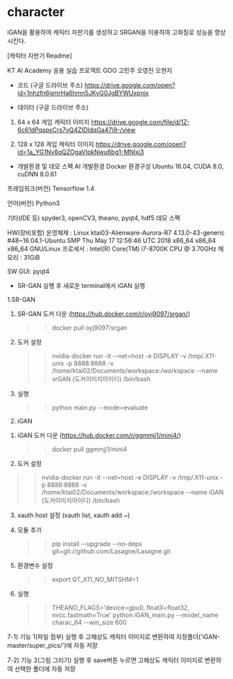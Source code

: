 # character
iGAN을 활용하여 캐릭터 자판기를 생성하고 SRGAN을 이용하여 고화질로 성능을 향상시킨다.

[캐릭터 자판기 Readme]

KT AI Academy
응용 실습 프로젝트
GOO 고민주 오영진 오현지


* 코드 
(구글 드라이브 주소) https://drive.google.com/open?id=1nhzfn6gmrHa6hmn5JKyG0JgBYWUxpnix 

* 데이터
(구글 드라이브 주소)
1) 64 x 64 게임 캐릭터 이미지
https://drive.google.com/file/d/1Z-6c61dPqspxCrs7vQ4ZIDIdqGa47i9-/view 

2) 128 x 128 게임 캐릭터 이미지
https://drive.google.com/open?id=1a_YG1Ny8qQZOgaVlpkNwu6bg1-MNlxi3  

* 개발환경 및 데모 스펙
AI 개발환경
Docker 환경구성
Ubuntu 16.04, CUDA 8.0, cuDNN 8.0.61

프레임워크(버전)
Tensorflow 1.4

언어(버전)
Python3

기타(IDE 등)
spyder3, openCV3, theano, pyqt4, hdf5
데모 스펙

HW(장비포함)
운영체제 : Linux ktai03-Alienware-Aurora-R7 4.13.0-43-generic #48~16.04.1-Ubuntu SMP Thu May 17 12:56:46 UTC 2018 x86_64 x86_64 x86_64 GNU/Linux
프로세서 :  Intel(R) Core(TM) i7-8700K CPU @ 3.70GHz
메모리 : 31GiB

SW
GUI: pyqt4


* SR-GAN 실행 후 새로운 terminal에서 iGAN 실행

1.SR-GAN

1) SR-GAN 도커 다운 (https://hub.docker.com/r/oyj9097/srgan/)

   >> docker pull oyj9097/srgan

2) 도커 설정 

   >> nvidia-docker run -it --net=host -e DISPLAY -v /tmp/.X11-unix -p 8888:8888 -v /home/ktai02/Documents/workspace:/workspace --name srGAN (도커이미지아이디) /bin/bash

3) 실행

   >> python main.py --mode=evaluate




2. iGAN

1) iGAN 도커 다운 (https://hub.docker.com/r/ggmmjj1/mini4/)

    >> docker pull ggmmjj1/mini4

2) 도커 설정 

>> nvidia-docker run -it --net=host -e DISPLAY -v /tmp/.X11-unix -p 8888:8888 -v /home/ktai02/Documents/workspace:/workspace --name iGAN (도커이미지아이디) /bin/bash

3) xauth host 설정 (xauth list, xauth add ~)

4) 모듈 추가

     >> pip install --upgrade --no-deps git+git://github.com/Lasagne/Lasagne.git

5) 환경변수 설정

    >> export QT_X11_NO_MITSHM=1

6) 실행 

    >> THEANO_FLAGS='device=gpu0, floatX=float32, nvcc.fastmath=True' python iGAN_main.py --model_name charac_64 --win_size 600

7-1) 기능 1(파일 첨부) 실행 후 고해상도 캐릭터 이미지로 변환하여 지정폴더('iGAN-master/super_pics/')에 자동 저장

7-2) 기능 2(그림 그리기) 실행 후 save버튼 누르면 고해상도 캐릭터 이미지로 변환하여 선택한 폴더에 자동 저장
